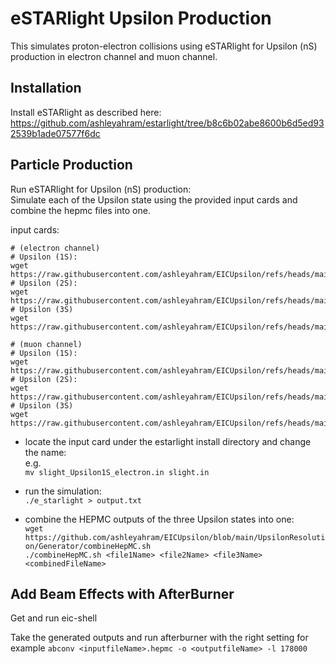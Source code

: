 # eSTARlight Upsilon Production

This simulates proton-electron collisions using eSTARlight for Upsilon (nS) production in electron channel and muon channel.

## Installation
Install eSTARlight as described here: https://github.com/ashleyahram/estarlight/tree/b8c6b02abe8600b6d5ed932539b1ade07577f6dc

## Particle Production
Run eSTARlight for Upsilon (nS) production: <br>
Simulate each of the Upsilon state using the provided input cards and combine the hepmc files into one. <br>
  
  input cards:
  
    # (electron channel)
    # Upsilon (1S):
    wget https://raw.githubusercontent.com/ashleyahram/EICUpsilon/refs/heads/main/UpsilonResolution/Generator/slight_Upsilon1S_electron.in
    # Upsilon (2S): 
    wget https://raw.githubusercontent.com/ashleyahram/EICUpsilon/refs/heads/main/UpsilonResolution/Generator/slight_Upsilon2S_electron.in
    # Upsilon (3S)
    wget https://raw.githubusercontent.com/ashleyahram/EICUpsilon/refs/heads/main/UpsilonResolution/Generator/slight_Upsilon3S_electron.in
    
    # (muon channel)
    # Upsilon (1S):
    wget https://raw.githubusercontent.com/ashleyahram/EICUpsilon/refs/heads/main/UpsilonResolution/Generator/slight_Upsilon1S_muon.in
    # Upsilon (2S): 
    wget https://raw.githubusercontent.com/ashleyahram/EICUpsilon/refs/heads/main/UpsilonResolution/Generator/slight_Upsilon2S_muon.in
    # Upsilon (3S)
    wget https://raw.githubusercontent.com/ashleyahram/EICUpsilon/refs/heads/main/UpsilonResolution/Generator/slight_Upsilon3S_muon.in

    
  * locate the input card under the estarlight install directory and change the name: <br>
  e.g. <br>
  ```mv slight_Upsilon1S_electron.in slight.in``` <br>
  
  * run the simulation: <br>
  ```./e_starlight > output.txt``` <br>

  * combine the HEPMC outputs of the three Upsilon states into one: <br>
  ```wget https://github.com/ashleyahram/EICUpsilon/blob/main/UpsilonResolution/Generator/combineHepMC.sh``` <br>
  ```./combineHepMC.sh <file1Name> <file2Name> <file3Name> <combinedFileName>``` <br>

## Add Beam Effects with AfterBurner
Get and run eic-shell

Take the generated outputs and run afterburner with the right setting for example
  ```abconv <inputfileName>.hepmc -o <outputfileName> -l 178000```
